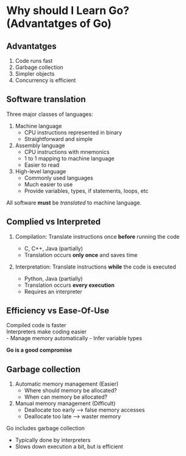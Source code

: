 # Why should I Learn Go? (Advantatges of Go)

## Advantatges
1. Code runs fast
2. Garbage collection
3. Simpler objects
4. Concurrency is efficient

## Software translation
Three major classes of languages:
1. Machine language
    - CPU instructions represented in binary
    - Straightforward and simple
2. Assembly language
    - CPU instructions with mnemonics
    - 1 to 1 mapping to machine language
    - Easier to read
3. High-level language
    - Commonly used languages
    - Much easier to use
    - Provide variables, types, if statements, loops, etc

All software **must** be _translated_ to machine language.

## Complied vs Interpreted
1. Compilation: Translate instructions once **before** running the code
    - C, C++, Java (partially)
    - Translation occurs **only once** and saves time

2. Interpretation: Translate instructions **while** the code is executed
    - Python, Java (partially)
    - Translation occurs **every execution**
    - Requires an interpreter

## Efficiency vs Ease-Of-Use
Compiled code is faster \
Interpreters make coding easier \
    - Manage memory automatically
    - Infer variable types

**Go is a good compromise**

## Garbage collection
1. Automatic memory management (Easier)
    - Where should memory be allocated?
    - When can memory be allocated?
2. Manual memory management (Difficult)
    - Deallocate too early --> false memory accesses
    - Deallocate too late --> waster memory

Go includes garbage collection
- Typically done by interpreters
- Slows down execution a bit, but is efficient